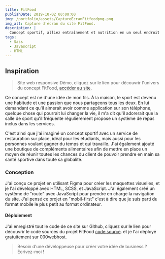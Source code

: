 ```yaml
---
title: FitFood
publishDate: 2019-10-02 00:00:00
img: /portfolio/assets/CaptureEcranFitfoodpng.png
img_alt: Capture d'écran du site FitFood.
description: |
  Concept sportif, alliez entraînement et nutrition en un seul endroit avec FitFood.
tags:
  - Sass
  - Javascript
  - HTML
---
```


## Inspiration

> Site web responsive Démo, cliquez sur le lien pour découvrir l'univers du concept FitFood, <a href="https://fitfood34.000webhostapp.com/">accéder au site</a>.

Ce concept est né d'une idée de mon fils. À la maison, le sport est devenu une habitude et une passion que nous partageons tous les deux. En lui demandant ce qu'il aimerait avoir comme application sur son téléphone, quelque chose qui pourrait lui changer la vie, il m'a dit qu'il adorerait que la salle de sport qu'il fréquente régulièrement propose un système de repas inclus dans les services.

C'est ainsi que j'ai imaginé un concept sportif avec un service de restauration sur place, idéal pour les étudiants, mais aussi pour les personnes voulant gagner du temps et qui travaille. J'ai également ajouté une boutique de compléments alimentaires afin de mettre en place un moyen de réunir toutes les chances du client de pouvoir prendre en main sa santé sportive dans toute sa globalité.

### Conception

J'ai conçu ce projet en utilisant Figma pour créer les maquettes visuelles, et je l'ai développé avec HTML, SCSS, et JavaScript. J'ai également créé un système de "route" avec JavaScript pour prendre en charge la navigation du site. J'ai pensé ce projet en "mobil-first" c'est à dire que je suis parti du format mobile le plus petit au format ordinateur.

#### Déploiement

J'ai enregistré tout le code de ce site sur Github, cliquez sur le lien pour découvrir le code sources du projet FitFood <a href="https://github.com/mimiecmoua/FitFood/">code source</a>. et je l'ai déployé gratuitement sur 000webhost.

> Besoin d'une développeuse pour créer votre idée de business ?
> Écrivez-moi !
